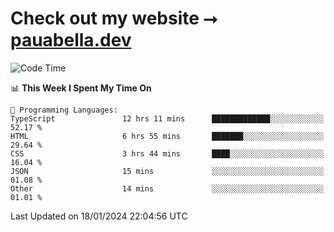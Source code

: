 # Check out my website ⭢ [pauabella.dev](https://pauabella.dev)

<!--START_SECTION:waka-->
![Code Time](http://img.shields.io/badge/Code%20Time-2%2C872%20hrs%2059%20mins-blue)

📊 **This Week I Spent My Time On** 

```text
💬 Programming Languages: 
TypeScript               12 hrs 11 mins      █████████████░░░░░░░░░░░░   52.17 % 
HTML                     6 hrs 55 mins       ███████░░░░░░░░░░░░░░░░░░   29.64 % 
CSS                      3 hrs 44 mins       ████░░░░░░░░░░░░░░░░░░░░░   16.04 % 
JSON                     15 mins             ░░░░░░░░░░░░░░░░░░░░░░░░░   01.08 % 
Other                    14 mins             ░░░░░░░░░░░░░░░░░░░░░░░░░   01.01 % 
```


 Last Updated on 18/01/2024 22:04:56 UTC
<!--END_SECTION:waka-->
